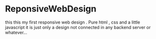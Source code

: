 # ReponsiveWebDesign

this this my first responsive web design . 
Pure html , css and a little javascript
it is just only a design not connected in any backend server or whatever...
